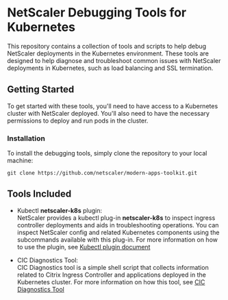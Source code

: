 # NetScaler Debugging Tools for Kubernetes
This repository contains a collection of tools and scripts to help debug NetScaler deployments in the Kubernetes environment. These tools are designed to help diagnose and troubleshoot common issues with NetScaler deployments in Kubernetes, such as load balancing and SSL termination.
## Getting Started
To get started with these tools, you'll need to have access to a Kubernetes cluster with NetScaler deployed. You'll also need to have the necessary permissions to deploy and run pods in the cluster.
### Installation
To install the debugging tools, simply clone the repository to your local machine:
```
git clone https://github.com/netscaler/modern-apps-toolkit.git
```
## Tools Included
- Kubectl **netscaler-k8s** plugin:  
NetScaler provides a kubectl plug-in **netscaler-k8s** to inspect ingress controller deployments and aids in troubleshooting operations. You can inspect NetScaler config and related Kubernetes components using the subcommands available with this plug-in. For more information on how to use the plugin, see [Kubectl plugin document](netscaler-k8s-plugin/README.md)

- CIC Diagnostics Tool:  
CIC Diagnostics tool is a simple shell script that collects information related to Citrix Ingress Controller and applications deployed in the Kubernetes cluster.
For more information on how this tool, see [CIC Diagnostics Tool](cic_diagnostic_tool/README.md)
